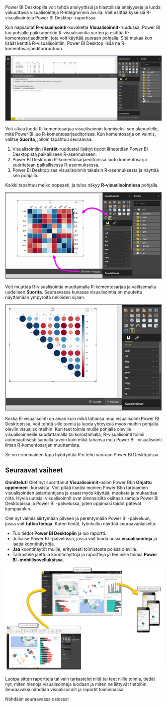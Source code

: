 Power BI Desktopilla voit tehdä analyyttisiä ja tilastollisia analyyseja ja luoda vakuuttavia visualisointeja R-integroinnin avulla. Voit esittää kyseisiä R-visualisointeja Power BI Desktop -raportissa.

Kun napsautat **R-visualisointi**-kuvaketta **Visualisoinnit**-ruudussa, Power BI luo pohjalle paikkamerkin R-visualisointia varten ja esittää R-komentosarjaeditorin, jota voit käyttää suoraan pohjalla. Sitä mukaa kun lisäät kenttiä R-visualisointiin, Power BI Desktop lisää ne R-komentosarjaeditoriruutuun.

![](media/3-11h-r-visual-integration/3-11h_1.png)

Voit alkaa luoda R-komentosarjaa visualisoinnin luomiseksi sen alapuolelle, mitä Power BI luo R-komentosarjaeditorissa. Kun komentosarja on valmis, valitse **Suorita**, jolloin tapahtuu seuraavaa:

1. Visualisointiin (**Kentät**-ruudusta) lisätyt tiedot lähetetään Power BI Desktopista paikalliseen R-asennukseen.
2. Power BI Desktopin R-komentosarjaeditorissa luotu komentosarja suoritetaan paikallisessa R-asennuksessa.
3. Power BI Desktop saa visualisoinnin takaisin R-asennuksesta ja näyttää sen pohjalla.

Kaikki tapahtuu melko nopeasti, ja tulos näkyy **R-visualisoinnissa** pohjalla.

![](media/3-11h-r-visual-integration/3-11h_2.png)

Voit muuttaa R-visualisointia muuttamalla R-komentosarjaa ja valitsemalla uudelleen **Suorita**. Seuraavassa kuvassa visualisointia on muutettu näyttämään ympyröitä neliöiden sijaan.

![](media/3-11h-r-visual-integration/3-11h_3.png)

Koska R-visualisointi on aivan kuin mikä tahansa muu visualisointi Power BI Desktopissa, voit tehdä sille toimia ja luoda yhteyksiä myös muihin pohjalla oleviin visualisointeihin. Kun teet toimia muille pohjalla oleville visualisoinneille suodattamalla tai korostamalla, R-visualisointi toimii automaattisesti samalla tavoin kuin mikä tahansa muu Power BI -visualisointi ilman R-komentosarjan muuttamista.

Se on erinomainen tapa hyödyntää R:n teho suoraan Power BI Desktopissa.

## <a name="next-steps"></a>Seuraavat vaiheet
**Onnittelut!** Olet nyt suorittanut **Visualisoinnit**-osion Power BI:n **Ohjattu oppiminen** -kurssista. Voit pitää itseäsi monien Power BI:n tarjoamien visualisointien asiantuntijana ja osaat myös käyttää, muokata ja mukauttaa niitä. Hyviä uutisia: visualisoinnit ovat olennaisilta osiltaan samoja Power BI Desktopissa ja Power BI -palvelussa, joten oppimasi taidot pätevät kumpaankin.

Olet nyt valmis siirtymään pilveen ja perehtymään Power BI -palveluun, jossa voit **tutkia tietoja**. Kuten tiedät, työnkulku näyttää seuraavanlaiselta:

* Tuo tiedot **Power BI Desktopiin** ja luo raportti.
* Julkaise Power BI -palvelussa, jossa voit luoda uusia **visualisointeja** ja laatia koontinäyttöjä.
* **Jaa** koontinäytöt muille, erityisesti toimistosta poissa oleville.
* Tarkastele jaettuja koontinäyttöjä ja raportteja ja tee niille toimia **Power BI -mobiilisovelluksissa**.

![](media/3-11h-r-visual-integration/c0a1_1.png)

Luotpa sitten raportteja tai vain tarkastelet niitä tai teet niille toimia, tiedät nyt, miten hienoja visualisointeja luodaan ja miten ne liittyvät tietoihin. Seuraavaksi nähdään visualisoinnit ja raportit toiminnassa.

Nähdään seuraavassa osiossa!

